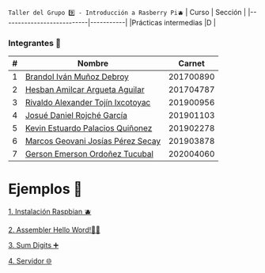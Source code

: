 `Taller del Grupo 9️⃣ - Introducción a Rasberry Pi🫐`
| Curso | Sección |
|---------------------------|-----------|
|Prácticas intermedias |D |

### Integrantes 🚀

| #   | Nombre                                                                  | Carnet    |
| --- | ----------------------------------------------------------------------- | --------- |
| 1   | [Brandol Iván Muñoz Debroy](https://github.com/ivarunimo)               | 201700890 |
| 2   | [Hesban Amilcar Argueta Aguilar](https://github.com/Hes-007)            | 201704787 |
| 3   | [Rivaldo Alexander Tojín Ixcotoyac](https://github.com/rivalTj7)        | 201900956 |
| 4   | [Josué Daniel Rojché García](https://github.com/DanielGarcia-201901103) | 201901103 |
| 5   | [Kevin Estuardo Palacios Quiñonez](https://github.com/KevinPalaciosQ)   | 201902278 |
| 6   | [Marcos Geovani Josías Pérez Secay](https://github.com/JosiasP3312)     | 201903878 |
| 7   | [Gerson Emerson Ordoñez Tucubal](https://github.com/Emerson-O)          | 202004060 |

# Ejemplos 💭

[1. Instalación Raspbian 🫐](./Instalation/README.md)

[2. Assembler Hello Word!👋😊](./Assembler/hello.s)

[3. Sum Digits ➕](./Assembler/sum_digit.s)

[4. Servidor 🌐](./Documentación/ManualUsuario.md)
